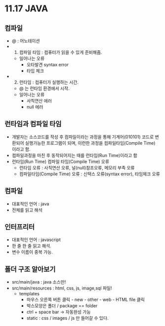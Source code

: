 # 11.17 JAVA
## 컴파일
- @ : 어노테이션
- 1. 컴파일 타임 : 컴퓨터가 읽을 수 있게 준비해줌.
  - 일어나는 오류 
    - 오타발견 syntax error
    - 타입 체크
- 2. 런타임 : 컴퓨터가 실행하는 시간.
  - @ 는 런타임 환경에서 시작.
  - 일어나는 오류
    - 사칙연산 에러
    - null 에러
## 런타임과 컴파일 타임
 - 개발자는 소스코드를 작성 후 컴파일이라는 과정을 통해 기계어(010101) 코드로 변환되어 실행가능한 프로그램이 되며, 이런한 과정을 컴파일타임(Compile Time) 이라고 함.
 - 컴파일과정을 마친 후 동작되어지는 때를 런타임(Run Time)이라고 함
 - 런타임(Run Time) 컴파일 타임(Compile Time) 오류
    - 런타임 오류 : 사칙연산 오류, 널(null)참조오류, 메모리 부족 오류
    - 컴파일타임(Compile Time) 오류 : 신택스 오류(syntax error), 타임체크 오류


## 컴파일
- 대표적인 언어 : java
- 전체를 읽고 해석

## 인터프리터
- 대표적인 언어 : javascript
- 한 줄 한 줄 읽고 해석.
- 변수 이름이 중복 가능.


## 폴더 구조 알아보기
- src/main/java : java 소스만!
- src/main/resources : html, css, js, image,sql 파일!
  - templates 
    - 마우스 오른쪽 버튼 클릭 - new - other - web - HTML file 클릭
    - 박스모양은 폴더 / package == folder
    - ctrl + space bar ->  자동완성 가능
    - static : css / images / js 만 들어갈 수 있다.
